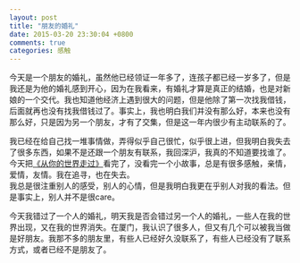 ```yaml
---
layout: post
title: "朋友的婚礼"
date: 2015-03-20 23:30:04 +0800
comments: true
categories: 感触
---
```


今天是一个朋友的婚礼，虽然他已经领证一年多了，连孩子都已经一岁多了，但是我还是为他的婚礼感到开心，因为在我看来，有婚礼才算是真正的结婚，也是对新娘的一个交代。我也知道他经济上遇到很大的问题，但是他除了第一次找我借钱，后面就再也没有找我借钱过了。事实上，我也明白我们并没有那么好，本来也没有那么好，只是因为另一个朋友，才有了交集，但是这一年内很少有主动联系的了。 
<!--more-->
我已经在给自己找一堆事情做，弄得似乎自己很忙，似乎很上进，但我明白我失去了很多东西，如果不是还跟一个朋友有联系，我回深沪，我真的不知道要找谁了。今天把[《从你的世界走过》](http://www.amazon.cn/gp/product/B00FXONTU6/ref=as_li_ss_tl?ie=UTF8&camp=536&creative=3132&creativeASIN=B00FXONTU6&linkCode=as2&tag=robinwu-23)看完了，没看完一个小故事，总是有很多感触，亲情，爱情，友情。我在追寻，也在失去。    
我总是很注重别人的感受，别人的心情，但是我明白我更在乎别人对我的看法。但是事实上，别人并不是很care。    

今天我错过了一个人的婚礼，明天我是否会错过另一个人的婚礼，一些人在我的世界出现，又在我的世界消失。在厦门，我认识了很多人，但又有几个可以被我当做是好朋友。我那不多的朋友里，有些人已经好久没联系了，有些人已经没有了联系方式，或者已经不是朋友了。